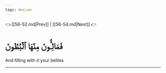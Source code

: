 ```yaml
---
tags: meccan
---
```


👈 [[56-52.md|Prev]] | [[56-54.md|Next]] 👉

# فَمَالِـُٔونَ مِنۡهَا ٱلۡبُطُونَ

And filling with it your bellies

---

